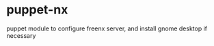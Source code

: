 puppet-nx
=========

puppet module to configure freenx server, and install gnome desktop if necessary
